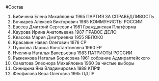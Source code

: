 #Состав
1. Бибичена Елена Михайловна 1965 ПАРТИЯ ЗА СПРАВЕДЛИВОСТЬ
2. Бочкарев Алексей Викторович 1985 КОММУНИСТЫ РОССИИ
3. Евсеев Дмитрий Сергеевич 1981 Гражданская Платформа
4. Каурова Ирина Анатольевна 1987 ПРАВОЕ ДЕЛО
5. Квасова Мария Дмитриевна 1955 ЯБЛОКО
6. Красавин Навел Олегович 1976 СР
7. Пушкова Лариса Константиновна 1960 ЕР
8. Нчелина Наталья Валерьевна 1983 ПАТРИОТЫ РОССИИ
9. Рыженкова Наталья Борисовна 1961 собрание Адмиралтейского
10. Саматова Элеонора Михайловна 1960 За чистые выборы
11. Синицына Яна Владимировна 1988 КПРФ
12. Феофилова Вера Олеговна 1965 ЛДПР
